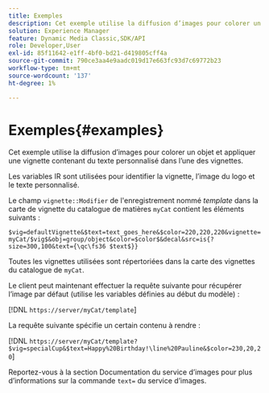 ```yaml
---
title: Exemples
description: Cet exemple utilise la diffusion d’images pour colorer un objet et appliquer une vignette contenant du texte personnalisé dans l’une des vignettes.
solution: Experience Manager
feature: Dynamic Media Classic,SDK/API
role: Developer,User
exl-id: 85f11642-e1ff-4bf0-bd21-d419805cff4a
source-git-commit: 790ce3aa4e9aadc019d17e663fc93d7c69772b23
workflow-type: tm+mt
source-wordcount: '137'
ht-degree: 1%

---
```


# Exemples{#examples}

Cet exemple utilise la diffusion d’images pour colorer un objet et appliquer une vignette contenant du texte personnalisé dans l’une des vignettes.

Les variables IR sont utilisées pour identifier la vignette, l’image du logo et le texte personnalisé.

Le champ `vignette::Modifier` de l&#39;enregistrement nommé *template* dans la carte de vignette du catalogue de matières `myCat` contient les éléments suivants :

`$vig=defaultVignette&$text=text_goes_here&$color=220,220,220&vignette=myCat/$vig$&obj=group/object&color=$color$&decal&src=is{?size=300,100&text={\qc\fs36 $text$}}`

Toutes les vignettes utilisées sont répertoriées dans la carte des vignettes du catalogue de `myCat`.

Le client peut maintenant effectuer la requête suivante pour récupérer l’image par défaut (utilise les variables définies au début du modèle) :

[!DNL `https://server/myCat/template`]

La requête suivante spécifie un certain contenu à rendre :

[!DNL `https://server/myCat/template?$vig=specialCup&$text=Happy%20Birthday!\line%20Pauline&$color=230,20,20`]

Reportez-vous à la section Documentation du service d’images pour plus d’informations sur la commande `text=` du service d’images.
